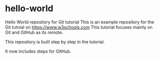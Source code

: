 # hello-world
Hello World repository for Git tutorial
This is an example repository for the Git tutoial on https://www.w3schools.com
This tutorial focuses mainly on Git and GitHub as its remote.

This repository is built step by step in the tutorial. 

It now includes steps for GitHub.

